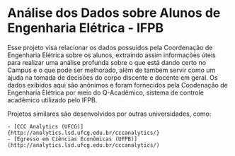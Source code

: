 # Análise dos Dados sobre Alunos de Engenharia Elétrica - IFPB

Esse projeto visa relacionar os dados possuídos pela Coordenação de Engenharia Elétrica sobre os alunos, extraindo assim informações úteis para realizar uma análise profunda sobre o que está dando certo no Campus e o que pode ser melhorado, além de também servir como um ajuda na tomada de decisões do corpo discente e docente em geral. Os dados exibidos aqui são anônimos e foram fornecidos pela Coodenação de Engenharia Elétrica por meio do Q-Acadêmico, sistema de controle acadêmico utilizado pelo IFPB.

Projetos similares são desenvolvidos por outras universidades, como:

    - [CCC Analytics (UFCG)]{http://analytics.lsd.ufcg.edu.br/cccanalytics/}
    - [Egresso em Ciências Econômicas (UFPB)](http://analytics.lsd.ufcg.edu.br/cccanalytics/)
